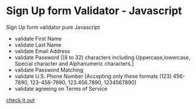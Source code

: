 # Sign Up form Validator - Javascript

Sign Up form validator pure Javascript

* validate First Name
* validate Last Name
* validate Email Address
* validate Password [(8 to 32) characters including Uppercase,lowercase, Special character and Alphanumeric characters.]
* validate Password Matching 
* validate U.S. Phone Number [Accepting only these formats (123) 456-7890, 123-456-7890, 123.456.7890, 1234567890]
* validate agreeing on Terms of Service 

[check it out](https://raad-altaie.github.io/Sign-Up-form-validator-Javascript)
